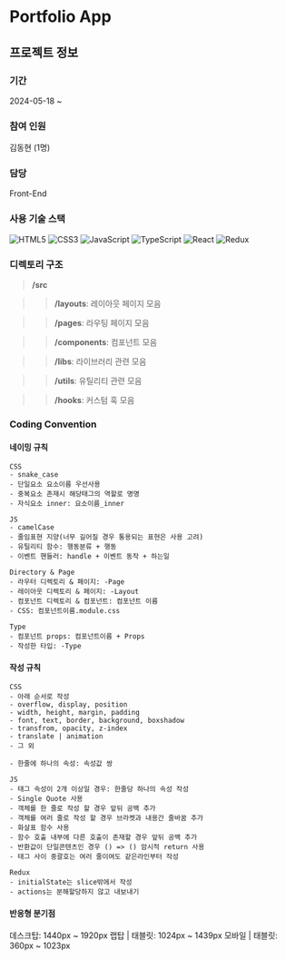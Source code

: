 # Portfolio App

## 프로젝트 정보
### 기간
2024-05-18 ~ 

### 참여 인원
김동현 (1명)

### 담당
Front-End

### 사용 기술 스택
![HTML5](https://img.shields.io/badge/html5-%23E34F26.svg?style=for-the-badge&logo=html5&logoColor=white)
![CSS3](https://img.shields.io/badge/css3-%231572B6.svg?style=for-the-badge&logo=css3&logoColor=white)
![JavaScript](https://img.shields.io/badge/javascript-%23323330.svg?style=for-the-badge&logo=javascript&logoColor=%23F7DF1E)
![TypeScript](https://img.shields.io/badge/typescript-%23007ACC.svg?style=for-the-badge&logo=typescript&logoColor=white)
![React](https://img.shields.io/badge/react-%2320232a.svg?style=for-the-badge&logo=react&logoColor=%2361DAFB)
![Redux](https://img.shields.io/badge/redux-%23593d88.svg?style=for-the-badge&logo=redux&logoColor=white)

### 디렉토리 구조
>**/src**

  >>**/layouts**: 레이아웃 페이지 모음

  >>**/pages**: 라우팅 페이지 모음
  
  >>**/components**: 컴포넌트 모음

  >>**/libs**: 라이브러리 관련 모음

  >>**/utils**: 유틸리티 관련 모음

  >>**/hooks**: 커스텀 훅 모음

### Coding Convention

#### 네이밍 규칙
    CSS
    - snake_case
    - 단일요소 요소이름 우선사용
    - 중복요소 존재시 해당태그의 역할로 명명
    - 자식요소 inner: 요소이름_inner

    JS
    - camelCase
    - 줄임표현 지양(너무 길어질 경우 통용되는 표현은 사용 고려)
    - 유틸리티 함수: 행동분류 + 행동
    - 이벤트 핸들러: handle + 이벤트 동작 + 하는일

    Directory & Page
    - 라우터 디렉토리 & 페이지: -Page
    - 레이아웃 디렉토리 & 페이지: -Layout
    - 컴포넌트 디렉토리 & 컴포넌트: 컴포넌트 이름
    - CSS: 컴포넌트이름.module.css

    Type
    - 컴포넌트 props: 컴포넌트이름 + Props
    - 작성한 타입: -Type

#### 작성 규칙
    CSS
    - 아래 순서로 작성
    - overflow, display, position
    - width, height, margin, padding
    - font, text, border, background, boxshadow
    - transfrom, opacity, z-index
    - translate | animation
    - 그 외

    - 한줄에 하나의 속성: 속성값 쌍

    JS
    - 태그 속성이 2개 이상일 경우: 한줄당 하나의 속성 작성
    - Single Quote 사용
    - 객체를 한 줄로 작성 할 경우 앞뒤 공백 추가
    - 객체를 여러 줄로 작성 할 경우 브라켓과 내용간 줄바꿈 추가
    - 화살표 함수 사용
    - 함수 호출 내부에 다른 호출이 존재할 경우 앞뒤 공백 추가
    - 반환값이 단일콘텐츠인 경우 () => () 암시적 return 사용
    - 태그 사이 중괄호는 여러 줄이여도 같은라인부터 작성

    Redux
    - initialState는 slice밖에서 작성
    - actions는 분해할당하지 않고 내보내기

#### 반응형 분기점
데스크탑: 1440px ~ 1920px
랩탑 | 태블릿: 1024px ~ 1439px
모바일 | 태블릿: 360px ~ 1023px